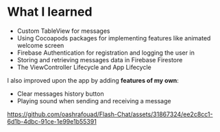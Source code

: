 # What I learned
* Custom TableView for messages
* Using Cocoapods packages for implementing features like animated welcome screen 
* Firebase Authentication for registration and logging the user in
* Storing and retrieving messages data in Firebase Firestore
* The ViewController Lifecycle and App Lifecycle
  
I also improved upon the app by adding **features of my own**:
* Clear messages history button
* Playing sound when sending and receiving a message

https://github.com/oashrafouad/Flash-Chat/assets/31867324/ee2c8cc1-6d1b-4dbc-91ce-1e99e1b55391
